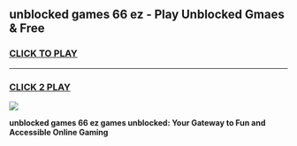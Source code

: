 
## unblocked games 66 ez - Play Unblocked Gmaes & Free
<h3>
<a href="https://news.freeplayer.one?title=unblocked_games_66_ez&ref=16F">CLICK TO PLAY</a></h3>
<hr>

<h3>
<a href="https://news.freeplayer.one?title=unblocked_games_66_ez&ref=16F">CLICK 2 PLAY</a>
  
</h3>

<a href="https://news.freeplayer.one?title=unblocked_games_66_ez&ref=16F/"><img src="https://clearcache.store/games.png"></a>


**unblocked games 66 ez games unblocked: Your Gateway to Fun and Accessible Online Gaming**
